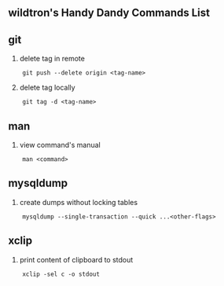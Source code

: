 wildtron's Handy Dandy Commands List 
---

git
---

1. delete tag in remote
```
    git push --delete origin <tag-name>
```

2. delete tag locally
```
    git tag -d <tag-name>
```

man
---
1. view command's manual
```
    man <command>
```

mysqldump
---

1. create dumps without locking tables
```
    mysqldump --single-transaction --quick ...<other-flags>
```

xclip
---

1. print content of clipboard to stdout
```
    xclip -sel c -o stdout
```
